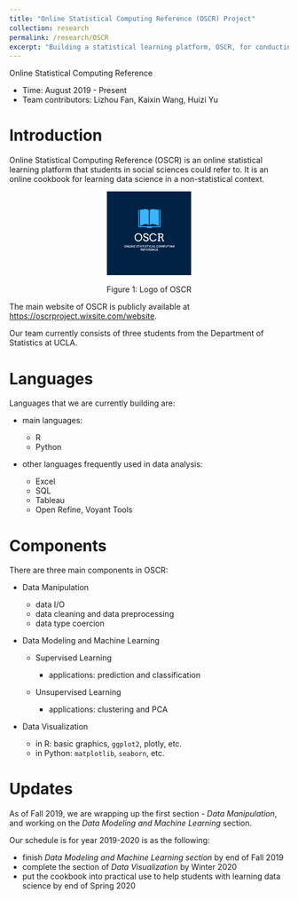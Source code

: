 ```yaml
---
title: "Online Statistical Computing Reference (OSCR) Project"
collection: research
permalink: /research/OSCR
excerpt: "Building a statistical learning platform, OSCR, for conducting statistical analysis in social sciences."
---
```


Online Statistical Computing Reference

- Time: August 2019 - Present
- Team contributors: Lizhou Fan, Kaixin Wang, Huizi Yu

Introduction
============

Online Statistical Computing Reference (OSCR) is an online statistical learning platform that students in social sciences could refer to. It is an online cookbook for learning data science in a non-statistical context.

<center>
    <img src="OSCR.png" alt="Logo of OSCR" style="width:30.0%" />
                                                           
 <p class="caption">
  Figure 1: Logo of OSCR
  </p>
</center>

The main website of OSCR is publicly available at <https://oscrproject.wixsite.com/website>.

Our team currently consists of three students from the Department of Statistics at UCLA.

Languages
=========

Languages that we are currently building are:

-   main languages:

    -   R
    -   Python

-   other languages frequently used in data analysis:

    -   Excel
    -   SQL
    -   Tableau
    -   Open Refine, Voyant Tools

Components
==========

There are three main components in OSCR:

-   Data Manipulation

    -   data I/O
    -   data cleaning and data preprocessing
    -   data type coercion

-   Data Modeling and Machine Learning

    -   Supervised Learning

        -   applications: prediction and classification

    -   Unsupervised Learning

        -   applications: clustering and PCA

-   Data Visualization

    -   in R: basic graphics, `ggplot2`, plotly, etc.
    -   in Python: `matplotlib`, `seaborn`, etc.

Updates
=======

As of Fall 2019, we are wrapping up the first section - *Data Manipulation*, and working on the *Data Modeling and Machine Learning* section.

Our schedule is for year 2019-2020 is as the following:

- finish *Data Modeling and Machine Learning section* by end of Fall 2019
- complete the section of *Data Visualization* by Winter 2020
- put the cookbook into practical use to help students with learning data science by end of Spring 2020
